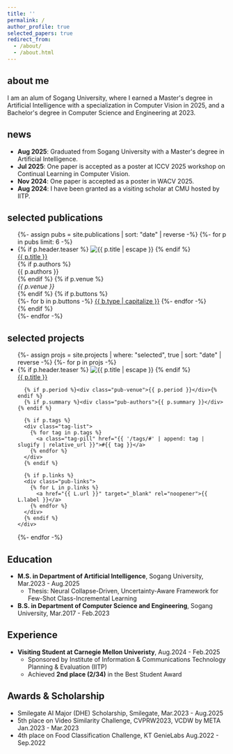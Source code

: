 ```yaml
---
title: ''
permalink: /
author_profile: true
selected_papers: true
redirect_from: 
  - /about/
  - /about.html
---
```


## about me
I am an alum of Sogang University, where I earned a Master's degree in Artificial Intelligence with a specialization in Computer Vision in 2025, and a Bachelor's degree in Computer Science and Engineering at 2023.
<!-- My previous research focuses on image retrieval and visual copy detection, as well as in the development of lightweight neural networks. Recently, I am pursuing strong interest in visual continual learning with a data-constrained environment.  -->

## news
- **Aug 2025**: Graduated from Sogang University with a Master's degree in Artificial Intelligence.
- **Jul 2025**: One paper is accepted as a poster at ICCV 2025 workshop on Continual Learning in Computer Vision.
- **Nov 2024**: One paper is accepted as a poster in WACV 2025.
- **Aug 2024**: I have been granted as a visiting scholar at CMU hosted by IITP.

## selected publications
<!-- - **Neural Collapse-Driven, Uncertainty-Aware Framework for Few-Shot Class-Incremental Learning** [[paper]](https://drive.google.com/file/d/1vA2BNZxMgJ7aVPw_HE4tprMWLa5eWo5u/view?usp=drive_link)  
**Sungwon Woo**  
**M.S. Thesis**, Sogang University

- **Does Prior Data Matter? Exploring Joint Training in the Context of Few-Shot Class-Incremental Learning** [[paper]](https://arxiv.org/pdf/2503.10003)  
Shiwon Kim\*, Dongjun Hwang\*, **Sungwon Woo***, Rita Singh+ **(*co-first author)**  
**<span style="color: #2196F3;">CLVision Workshop at ICCV'25</span>

- **Relational Self-supervised Distillation with Compact Descriptors for Image Copy Detection** [[paper]](https://openaccess.thecvf.com/content/WACV2025/papers/Kim_Relational_Self-Supervised_Distillation_with_Compact_Descriptors_for_Image_Copy_Detection_WACV_2025_paper.pdf)  
Juntae Kim\*, **Sungwon Woo***, Jongho Nang+ **(*co-first author)**  
**<span style="color: #2196F3;">WACV'25</span> -->

<ul class="pub-list">
{%- assign pubs = site.publications | sort: "date" | reverse -%}
{%- for p in pubs limit: 6 -%}
  <li class="pub-item">
    <div class="pub-thumb">
      {% if p.header.teaser %}
        <img src="{{ p.header.teaser | relative_url }}" alt="{{ p.title | escape }}">
      {% endif %}
    </div>
    <div class="pub-meta">
      <div class="pub-title"><a href="{{ p.url | relative_url }}">{{ p.title }}</a></div>
      {% if p.authors %}<div class="pub-authors">{{ p.authors }}</div>{% endif %}
      {% if p.venue %}<div class="pub-venue"><em>{{ p.venue }}</em></div>{% endif %}
      {% if p.buttons %}
      <div class="pub-links">
        {%- for b in p.buttons -%}
          <a href="{{ b.url }}" target="_blank">{{ b.type | capitalize }}</a>
        {%- endfor -%}
      </div>
      {% endif %}
    </div>
  </li>
{%- endfor -%}
</ul>

## selected projects
<ul class="pub-list">
{%- assign projs = site.projects | where: "selected", true | sort: "date" | reverse -%}
{%- for p in projs -%}
  <li class="pub-item">
    <div class="pub-thumb">
      {% if p.header.teaser %}
        <img src="{{ p.header.teaser | relative_url }}" alt="{{ p.title | escape }}">
      {% endif %}
    </div>
    <div class="pub-meta">
      <div class="pub-title">
        <a href="{{ p.url | relative_url }}">{{ p.title }}</a>
      </div>

      {% if p.period %}<div class="pub-venue">{{ p.period }}</div>{% endif %}
      {% if p.summary %}<div class="pub-authors">{{ p.summary }}</div>{% endif %}

      {% if p.tags %}
      <div class="tag-list">
        {% for tag in p.tags %}
          <a class="tag-pill" href="{{ '/tags/#' | append: tag | slugify | relative_url }}">#{{ tag }}</a>
        {% endfor %}
      </div>
      {% endif %}

      {% if p.links %}
      <div class="pub-links">
        {% for L in p.links %}
          <a href="{{ L.url }}" target="_blank" rel="noopener">{{ L.label }}</a>
        {% endfor %}
      </div>
      {% endif %}
    </div>
  </li>
{%- endfor -%}
</ul>

## Education

- **M.S. in Department of Artificial Intelligence**, Sogang University, Mar.2023 - Aug.2025  
  - Thesis: Neural Collapse-Driven, Uncertainty-Aware Framework for Few-Shot Class-Incremental Learning
- **B.S. in Department of Computer Science and Engineering**, Sogang University, Mar.2017 - Feb.2023

## Experience
- **Visiting Student at Carnegie Mellon Univeristy**, Aug.2024 - Feb.2025
  - Sponsored by Institute of Information & Communications Technology Planning & Evaluation (IITP)
  - Achieved <b>2nd place (2/34)</b> in the Best Student Award

## Awards & Scholarship
  - Smilegate AI Major (DHE) Scholarship, Smilegate, Mar.2023 - Aug.2025
  - 5th place on Video Similarity Challenge, CVPRW2023, VCDW by META Jan.2023 - Mar.2023
  - 4th place on Food Classification Challenge, KT GenieLabs Aug.2022 - Sep.2022